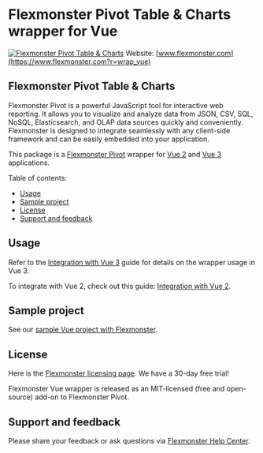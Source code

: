 # Flexmonster Pivot Table & Charts wrapper for Vue
[![Flexmonster Pivot Table & Charts](https://cdn.flexmonster.com/landing.png)](https://www.flexmonster.com?r=wrap_vue)
Website: [www.flexmonster.com](https://www.flexmonster.com?r=wrap_vue)

## Flexmonster Pivot Table & Charts

Flexmonster Pivot is a powerful JavaScript tool for interactive web reporting. It allows you to visualize and analyze data from JSON, CSV, SQL, NoSQL, Elasticsearch, and OLAP data sources quickly and conveniently. Flexmonster is designed to integrate seamlessly with any client-side framework and can be easily embedded into your application.

This package is a [Flexmonster Pivot](https://www.flexmonster.com?r=wrap_vue) wrapper for [Vue 2](https://v2.vuejs.org/) and [Vue 3](https://vuejs.org/) applications.

Table of contents:

* [Usage](#usage)
* [Sample project](#sample-project)
* [License](#license)
* [Support and feedback](#support-feedback)

## <a name="usage"></a>Usage ##

Refer to the [Integration with Vue 3](https://www.flexmonster.com/doc/integration-with-vue-3?r=wrap_vue) guide for details on the wrapper usage in Vue 3.

To integrate with Vue 2, check out this guide: [Integration with Vue 2](https://www.flexmonster.com/doc/integration-with-vue-2?r=wrap_vue).

## <a name="sample-project"></a>Sample project ##

See our [sample Vue project with Flexmonster](https://github.com/flexmonster/pivot-vue).

## <a name="license"></a>License ##

Here is the [Flexmonster licensing page](https://www.flexmonster.com/pivot-table-editions-and-pricing?r=wrap_vue). We have a 30-day free trial! 

Flexmonster Vue wrapper is released as an MIT-licensed (free and open-source) add-on to Flexmonster Pivot.

## <a name="support-feedback"></a>Support and feedback ##

Please share your feedback or ask questions via [Flexmonster Help Center](https://www.flexmonster.com/help-center?r=wrap_vue).

